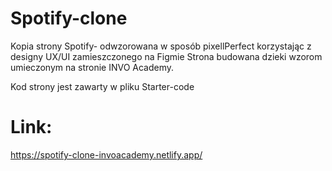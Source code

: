 # Spotify-clone
Kopia strony Spotify- odwzorowana w sposób pixellPerfect korzystając z designy UX/UI zamieszczonego na Figmie
Strona budowana dzieki wzorom umieczonym na stronie INVO Academy.

Kod strony jest zawarty w pliku Starter-code

# Link:
https://spotify-clone-invoacademy.netlify.app/
